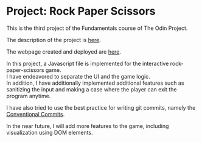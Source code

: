 # Project: Rock Paper Scissors
This is the third project of the Fundamentals course of The Odin Project.   
   
The description of the project is [here](https://www.theodinproject.com/lessons/foundations-rock-paper-scissors).   
   
The webpage created and deployed are [here](https://ebaek88.github.io/rock-paper-scissors/).   
   
In this project, a Javascript file is implemented for the interactive rock-paper-scissors game.   
I have endeavored to separate the UI and the game logic.   
In addition, I have additionally implemented additional features such as sanitizing the input and making a case where the player can exit the program anytime.   
   
I have also tried to use the best practice for writing git commits, namely the [Conventional Commits](https://www.conventionalcommits.org/en/v1.0.0/).   
   
In the near future, I will add more features to the game, including visualization using DOM elements.
